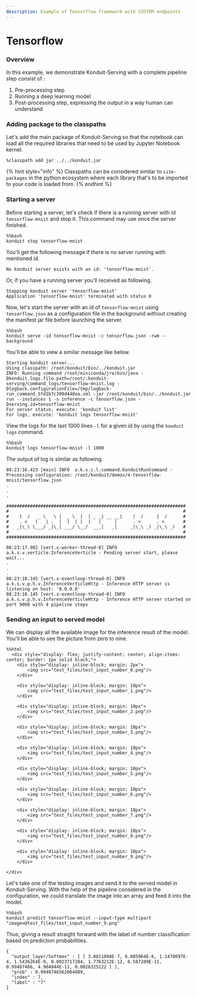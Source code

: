```yaml
---
description: Example of Tensorflow framework with CUSTOM endpoints
---
```


# Tensorflow

### Overview

In this example, we demonstrate Konduit-Serving with a complete pipeline step consist of :

1. Pre-processing step
2. Running a deep learning model
3. Post-processing step, expressing the output in a way human can understand

### Adding package to the classpaths

Let's add the main package of Konduit-Serving so that the notebook can load all the required libraries that need to be used by Jupyter Notebook kernel. 

```text
%classpath add jar ../../konduit.jar
```

{% hint style="info" %}
Classpaths can be considered similar to `site-packages` in the python ecosystem where each library that's to be imported to your code is loaded from.
{% endhint %}

### Starting a server

Before starting a server, let's check if there is a running server with id `tensorflow-mnist` and stop it. This command may use once the server finished.

```text
%%bash
konduit stop tensorflow-mnist
```

You'll get the following message if there is no server running with mentioned id.

```text
No konduit server exists with an id: 'tensorflow-mnist'.
```

Or, if you have a running server you'll received as following.

```text
Stopping konduit server 'tensorflow-mnist'
Application 'tensorflow-mnist' terminated with status 0
```

Now, let's start the server with an id of `tensorflow-mnist` using `tensorflow.json` as a configuration file in the background without creating the manifest jar file before launching the server.

```text
%%bash
konduit serve -id tensorflow-mnist -c tensorflow.json -rwm --background
```

You'll be able to view a similar message like below.

```text
Starting konduit server...
Using classpath: /root/konduit/bin/../konduit.jar
INFO: Running command /root/miniconda/jre/bin/java -Dkonduit.logs.file.path=/root/.konduit-serving/command_logs/tensorflow-mnist.log -Dlogback.configurationFile=/tmp/logback-run_command_5fd1b7c309d448ea.xml -jar /root/konduit/bin/../konduit.jar run --instances 1 -s inference -c tensorflow.json -Dserving.id=tensorflow-mnist
For server status, execute: 'konduit list'
For logs, execute: 'konduit logs tensorflow-mnist'
```

View the logs for the last 1000 lines `-l` for a given id by using the `konduit logs` command.

```text
%%bash
konduit logs tensorflow-mnist -l 1000
```

The output of log is similar as following.

```text
08:23:16.423 [main] INFO  a.k.s.c.l.command.KonduitRunCommand - Processing configuration: /root/konduit/demos/4-tensorflow-mnist/tensorflow.json
.
.
.

####################################################################
#                                                                  #
#    |  /   _ \   \ |  _ \  |  | _ _| __ __|    |  /     |  /      #
#    . <   (   | .  |  |  | |  |   |     |      . <      . <       #
#   _|\_\ \___/ _|\_| ___/ \__/  ___|   _|     _|\_\ _) _|\_\ _)   #
#                                                                  #
####################################################################

08:23:17.982 [vert.x-worker-thread-0] INFO  a.k.s.v.verticle.InferenceVerticle - Pending server start, please wait...
.
.
.
08:23:18.145 [vert.x-eventloop-thread-0] INFO  a.k.s.v.p.h.v.InferenceVerticleHttp - Inference HTTP server is listening on host: '0.0.0.0'
08:23:18.145 [vert.x-eventloop-thread-0] INFO  a.k.s.v.p.h.v.InferenceVerticleHttp - Inference HTTP server started on port 9008 with 4 pipeline steps
```

### Sending an input to served model

We can display all the available image for the inference result of the model. You'll be able to see the picture from zero to nine.

```text
%%html
  <div style="display: flex; justify-content: center; align-items: center; border: 1px solid black;">
    <div style="display: inline-block; margin: 2px">
        <img src="test_files/test_input_number_0.png"/>
    </div>

    <div style="display: inline-block; margin: 10px">
        <img src="test_files/test_input_number_1.png"/>
    </div>

    <div style="display: inline-block; margin: 10px">
        <img src="test_files/test_input_number_2.png"/>
    </div>
      
    <div style="display: inline-block; margin: 10px">
        <img src="test_files/test_input_number_3.png"/>
    </div>
      
    <div style="display: inline-block; margin: 10px">
        <img src="test_files/test_input_number_4.png"/>
    </div>
      
    <div style="display: inline-block; margin: 10px">
        <img src="test_files/test_input_number_5.png"/>
    </div>

    <div style="display: inline-block; margin: 10px">
        <img src="test_files/test_input_number_6.png"/>
    </div>

    <div style="display: inline-block; margin: 10px">
        <img src="test_files/test_input_number_7.png"/>
    </div>
      
    <div style="display: inline-block; margin: 10px">
        <img src="test_files/test_input_number_8.png"/>
    </div>
      
    <div style="display: inline-block; margin: 10px">
        <img src="test_files/test_input_number_9.png"/>
    </div>
      
</div>
```

Let's take one of the testing images and send it to the served model in Konduit-Serving. With the help of the pipeline considered in the configuration, we could translate the image into an array and feed it into the model.

```text
%%bash
konduit predict tensorflow-mnist --input-type multipart "image=@test_files/test_input_number_9.png"
```

Thus, giving a result straight forward with the label of number classification based on prediction probabilities.

```text
{
  "output_layer/Softmax" : [ [ 3.0811898E-7, 6.085964E-6, 1.1470697E-4, 1.5436264E-9, 0.0023717284, 1.7763212E-12, 6.587209E-11, 0.99487466, 4.904844E-11, 0.0026325122 ] ],
  "prob" : 0.9948746562004089,
  "index" : 7,
  "label" : "7"
}
```

